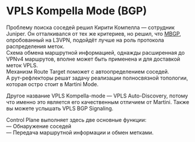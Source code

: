 # VPLS Kompella Mode \(BGP\)

Проблему поиска соседей решил Кирити Компелла — сотрудник Juniper. Он отталкивался от тех же критериев, но решил, что [MBGP](http://lookmeup.linkmeup.ru/#term238), опробованный на L3VPN, подойдёт лучше на роль протокола распределения меток.  
Схема обмена маршрутной информацией, однажды расширенная до VPNv4 маршрутов, вполне может быть применена и для доставкой меток VPLS.  
Механизм Route Target поможет с автоопределением соседей.  
А рут-рефлекторы решат задачу реализации полносвязной топологии, которая остро стоит в Martini Mode.

Другое название VPLS Kompella-mode — VPLS Auto-Discovery, потому что именно это является его качественным отличием от Martini. Также вы можете услышать VPLS BGP Signaling.

Control Plane выполняет здесь две основные функции:  
— Обнаружение соседей  
— Передача маршрутной информации и обмен метками.
